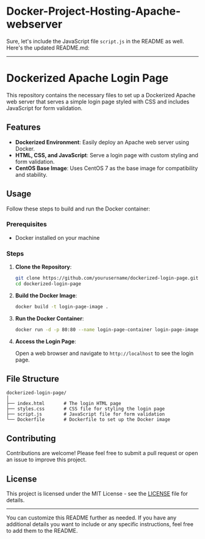# Docker-Project-Hosting-Apache-webserver
Sure, let's include the JavaScript file `script.js` in the README as well. Here's the updated README.md:

---

# Dockerized Apache Login Page

This repository contains the necessary files to set up a Dockerized Apache web server that serves a simple login page styled with CSS and includes JavaScript for form validation.

## Features

- **Dockerized Environment**: Easily deploy an Apache web server using Docker.
- **HTML, CSS, and JavaScript**: Serve a login page with custom styling and form validation.
- **CentOS Base Image**: Uses CentOS 7 as the base image for compatibility and stability.

## Usage

Follow these steps to build and run the Docker container:

### Prerequisites

- Docker installed on your machine

### Steps

1. **Clone the Repository**:

   ```sh
   git clone https://github.com/yourusername/dockerized-login-page.git
   cd dockerized-login-page
   ```

2. **Build the Docker Image**:

   ```sh
   docker build -t login-page-image .
   ```

3. **Run the Docker Container**:

   ```sh
   docker run -d -p 80:80 --name login-page-container login-page-image
   ```

4. **Access the Login Page**:

   Open a web browser and navigate to `http://localhost` to see the login page.

## File Structure

```
dockerized-login-page/
│
├── index.html       # The login HTML page
├── styles.css       # CSS file for styling the login page
├── script.js        # JavaScript file for form validation
└── Dockerfile       # Dockerfile to set up the Docker image
```

## Contributing

Contributions are welcome! Please feel free to submit a pull request or open an issue to improve this project.

## License

This project is licensed under the MIT License - see the [LICENSE](LICENSE) file for details.

---

You can customize this README further as needed. If you have any additional details you want to include or any specific instructions, feel free to add them to the README.

